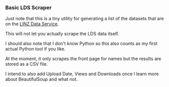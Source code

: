 ### Basic LDS Scraper

Just note that this is a tiny utility for generating a list of the datasets that are on the [LINZ Data Service](https://data.linz.govt.nz).

This will not let you actually scrape the LDS data itself.

I should also note that I don't know Python so this also counts as my first actual Python tool if you like.

At the moment, it only scrapes the front page for names but the results are stored as a CSV file.

I intend to also add Upload Date, Views and Downloads once I learn more about BeautifulSoup and what not.
